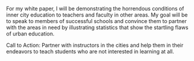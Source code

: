 For my white paper, I will be demonstrating the horrendous conditions of inner city education to teachers and faculty in other areas. My goal will be to speak to members of successful schools and convince them to partner with the areas in need by illustrating statistics that show the startling flaws of urban education.

Call to Action: Partner with instructors in the cities and help them in their endeavors to teach students who are not interested in learning at all.
 
